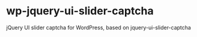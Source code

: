 wp-jquery-ui-slider-captcha
===========================

jQuery UI slider captcha for WordPress, based on jquery-ui-slider-captcha
